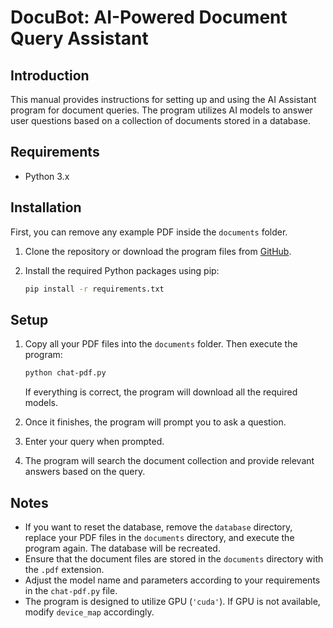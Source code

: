 # DocuBot: AI-Powered Document Query Assistant

## Introduction

This manual provides instructions for setting up and using the AI Assistant program for document queries. The program utilizes AI models to answer user questions based on a collection of documents stored in a database.

## Requirements

- Python 3.x

## Installation

First, you can remove any example PDF inside the `documents` folder.

1. Clone the repository or download the program files from [GitHub](https://github.com/repository-link).

2. Install the required Python packages using pip:

   ```bash
   pip install -r requirements.txt
   ```

## Setup

1. Copy all your PDF files into the `documents` folder. Then execute the program:

   ```bash
   python chat-pdf.py
   ```

   If everything is correct, the program will download all the required models.

2. Once it finishes, the program will prompt you to ask a question.

3. Enter your query when prompted.

4. The program will search the document collection and provide relevant answers based on the query.

## Notes

- If you want to reset the database, remove the `database` directory, replace your PDF files in the `documents` directory, and execute the program again. The database will be recreated.
- Ensure that the document files are stored in the `documents` directory with the `.pdf` extension.
- Adjust the model name and parameters according to your requirements in the `chat-pdf.py` file.
- The program is designed to utilize GPU (`'cuda'`). If GPU is not available, modify `device_map` accordingly.

